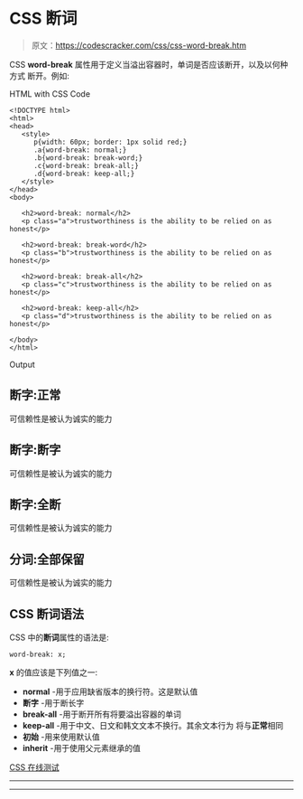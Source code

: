# CSS 断词

> 原文：<https://codescracker.com/css/css-word-break.htm>

CSS **word-break** 属性用于定义当溢出容器时，单词是否应该断开，以及以何种方式 断开。例如:

HTML with CSS Code

```
<!DOCTYPE html>
<html>
<head>
   <style>
      p{width: 60px; border: 1px solid red;}
      .a{word-break: normal;}
      .b{word-break: break-word;}
      .c{word-break: break-all;}
      .d{word-break: keep-all;}
   </style>
</head>
<body>

   <h2>word-break: normal</h2>
   <p class="a">trustworthiness is the ability to be relied on as honest</p>

   <h2>word-break: break-word</h2>
   <p class="b">trustworthiness is the ability to be relied on as honest</p>

   <h2>word-break: break-all</h2>
   <p class="c">trustworthiness is the ability to be relied on as honest</p>

   <h2>word-break: keep-all</h2>
   <p class="d">trustworthiness is the ability to be relied on as honest</p>

</body>
</html>
```

Output

## 断字:正常

可信赖性是被认为诚实的能力

## 断字:断字

可信赖性是被认为诚实的能力

## 断字:全断

可信赖性是被认为诚实的能力

## 分词:全部保留

可信赖性是被认为诚实的能力

## CSS 断词语法

CSS 中的**断词**属性的语法是:

```
word-break: x;
```

**x** 的值应该是下列值之一:

*   **normal** -用于应用缺省版本的换行符。这是默认值
*   **断字** -用于断长字
*   **break-all** -用于断开所有将要溢出容器的单词
*   **keep-all** -用于中文、日文和韩文文本不换行。其余文本行为 将与**正常**相同
*   **初始** -用来使用默认值
*   **inherit** -用于使用父元素继承的值

[CSS 在线测试](/exam/showtest.php?subid=5)

* * *

* * *